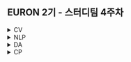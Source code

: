 ## EURON 2기 - 스터디팀 4주차
<details>
<summary>CV</summary>
<div markdown="1">       
  
  <br />
  
  | 주차 | 내용             | 발표자                               | 발표자료 |
| ---- | ---------------- | ------------------------------------ | -------- |
| 4    | cs231n 4주차     | 하수민, 구미진                       | [📚]()    |


## **Assignment**

### **📍 4주차 예습과제 (~3/28)**

1️⃣ CS231N 4강을 수강하고, 요약 및 정리한 내용을 깃허브에 업로드  
2️⃣ (선택) 질문 사항이나 공유하고 싶은 내용 `Ewha-Euron/2022-1-Euron-CV` issue에 추가

**예습과제 제출 방법**

> 해당 파일을 master branch에 업로드하신 후 해당 master branch에서 pull request 를 진행해주세요.
> 

  
### **📍 3주차 복습과제 (~3/28)**

- [https://cs231n.github.io/assignments2021/assignment1/](https://cs231n.github.io/assignments2021/assignment1/)의 `Q2: Training a Support Vector Machine` 을 완료해주세요.
    
    1️⃣ `softmax.ipynb` 을 완료하신 후, `.py` 파일로 변환해서 제출해주세요. (모든 cell을 하나의 py 파일에 합쳐주세요)
    - 파일명: `main_softmax.py` 
  
    2️⃣ `softmax.py` 을 제출해주세요.
    

**복습과제 제출 방법**

> 해당 파일을 Week_4 branch에 업로드하신 후 해당 Week_4 branch에서 pull request 를 진행해주세요.
> 

## **Due**

- 4주차 예습과제
    - **3월 28일**까지 제출합니다.
- 3주차 복습과제
    - **3월 28일**까지 제출합니다.


## Extra-Credit

* https://github.com/deeplearningzerotoall

  * `lab-08` ~ `lab-09` 을 진행해주세요.
  
</div>
</details>

<details>
<summary>NLP</summary>
<div markdown="1">       


| 주차 | 내용             | 발표자                               | 발표자료 |
| ---- | ---------------- | ------------------------------------ | -------- |
| 4    | cs224n 4주차     | 황채원, 김나현                   | [📚]()    |

## Assignment
  
### 📍 예습과제(~3/28)
  
1️⃣ CS224N 4강을 수강하고, 요약 및 정리한 내용을 깃허브에 업로드

2️⃣ (선택) 질문 사항이나 공유하고 싶은 내용 깃허브 issue에 추가
- 과제 제출 방법
    - 레포: (origin) Ewha-Euron/2022-1-Euron-NLP
    - issue 추가
        - 제목: [4주차] 질문 있습니다/~ 내용 공유합니다.
        - label:
            - 강의 내용 중 이해가 잘 되지 않는 부분 `question`
            - 강의에는 없지만 추가로 궁금한 사항 `question`
            - 강의에는 없지만 추가로 공유하고 싶은 내용 `share`

### 예습과제 제출 방법
  
> 해당 파일을 `master` branch에 업로드하신 후 해당 `master`  branch에서  `pull request` 를 진행해주세요.
  
- 과제 제출 방법
    - 레포: (origin) username/2022-1-Euron-Study-Assignments
    - 브랜치: `master`
    - 해당 주차 브랜치에 과제 업로드하고 Pull Request, 이때 label은 `` , `예습과제`
  
### 📍 복습과제(~3/28)

1️⃣  CS224N Assignment2 문제 Q. 2(a) 풀어서 제출 
  
  - [CS224N 2019 Assignment2 문제](https://web.stanford.edu/class/archive/cs/cs224n/cs224n.1194/assignments/a2.pdf)
  - [CS224N 2019 Assignment2 코드](https://web.stanford.edu/class/archive/cs/cs224n/cs224n.1194/assignments/a2.zip) 

  
### 복습과제 제출 방법
  
> 해당 파일을 `Week_4` branch에 업로드하신 후 해당 `Week_4`  branch에서  `pull request` 를 진행해주세요.
  
- 과제 제출 방법
    - 레포: (origin) username/2022-1-Euron-Study-Assignments
    - 브랜치: `Week_4`
    - 해당 주차 브랜치에 과제 업로드하고 Pull Request, 이때 label은 `NLP` , `복습과제`
  

## Due
  
📍 **3월 28일**까지 제출합니다.

</div>
</details>


<details>
<summary>DA</summary>
<div markdown="1">       

<br />  
  
| 주차 | 내용         | 발표자                       | 발표자료 |
| ---- | ------------ | ---------------------------- | -------- |
| 4    | 필사 | 박보영, 손소현, 오수진 | [📚]()    |


## **Assignment**

### **📍 예습과제 (~3/28)**

1️⃣ 파이썬 머신러닝 완벽 가이드 08, 09 분류 실습 파트를 필사하여 주피터나 구글 코랩으로 실행한 실습 코드들을 ipynb 형식으로 정리
  
  - 카톡방에 공유된 노트 필사 방법 참고 

  
**예습과제 제출 방법**

> 해당 파일을 `master` branch에 업로드하신 후 해당 `master` branch에서 pull request 를 진행해주세요.
>
  
- 과제 제출 방법
    - 레포: (origin) username/2022-1-Euron-Study-Assignments
    - 브랜치: `master`
    - 해당 주차 브랜치에 과제 업로드하고 Pull Request, 이때 label은 `DA` , `예습과제`
  
  
### **📍 복습과제 (~3/28)**
  
1️⃣ [캐글 심장병 발병 예측 노트북](https://www.kaggle.com/code/kaanboke/beginner-friendly-catboost-with-optuna)을 주피터나 구글 코랩으로 실행한 실습 코드들을 ipynb 형식으로 정리

- DA 레포지토리 Week4 브랜치에 올라온 복습과제 ipynb 파일을 완료하신 후 깃허브에 올려주세요.

**복습과제 제출 방법**

> 해당 파일을 Assignment 레포지토리 `Week_4` branch에 업로드하신 후 해당 `Week_4` branch에서 pull request를 진행해주세요.
> 


  
### Due 
  
* Preview
  - **3월 28일**까지 제출합니다.
  
* Review
  - **3월 28일**까지 제출합니다.
  

</div>
</details>



<details>
<summary>CP</summary>
<div markdown="1">       

<br />  
  
| 주차 | 내용         | 발표자                       | 발표자료 |
| ---- | ------------ | ---------------------------- | -------- |
| 4    | Recommendation system : [KNOW기반 직업 추천 알고리즘 경진대회](https://dacon.io/competitions/official/235865/overview/description) |김희숙, 이지호, 이수연 | [📚]()    |

💥 week4 에서는 Tabnet (딥러닝을 이용한 추천시스템 구현) 에 대해서 다룹니다.
  
## Assignment
### 📍 예습과제 (~3/31)

- 3월 31일 목요일 23:59 분까지
  
⭐ 해당 대회의 데이터셋은 2017~2020년도의 직업 관련 설문조사 tabular data로 1등 코드의 난이도가 상당히 어렵습니다. 따라서 py 파일의 직접적인 필사보단, 'tabnet' 모델링에 대해 이해해보는 방식으로 이번주차 예습과제를 진행해주시면 좋을 것같습니다. 노션을 활용하여 코드필사 + 내용정리를 하시는걸 권장드립니다 😊
  
  1. [데이터셋 확인 및 대회 목적 참고 영상](https://www.youtube.com/watch?v=EJkOe9CKkVA)  👉 데이터셋 파악  
  
  2. [baselinecode](https://dacon.io/competitions/official/235865/codeshare/3802?page=1&dtype=recent) 👉 대회의 목적 파악 
  
  3. [1등 깃허브 링크](https://github.com/affjljoo3581/Job-Recommend-Competition) 👉 src 파일의 lightning.py , modeling.py 필사 추천! + 아래의 모델 로직을 함께 이해해보기
  ![1](https://s3.us-west-2.amazonaws.com/secure.notion-static.com/8c32fe3d-ff74-4a5f-b906-b007bd723baa/Untitled.png?X-Amz-Algorithm=AWS4-HMAC-SHA256&X-Amz-Content-Sha256=UNSIGNED-PAYLOAD&X-Amz-Credential=AKIAT73L2G45EIPT3X45%2F20220324%2Fus-west-2%2Fs3%2Faws4_request&X-Amz-Date=20220324T030738Z&X-Amz-Expires=86400&X-Amz-Signature=f1733553560330473bf3c88fe9d8cbf3ea43be6c2c764e4b9b2d2717e1c33042&X-Amz-SignedHeaders=host&response-content-disposition=filename%20%3D%22Untitled.png%22&x-id=GetObject) 
  
  4. Tabnet(정형 데이터를 위한 딥러닝 모델) 공부할 수 있는 링크 
  
  * [구글 공식 구현 코드](https://github.com/google-research/google-research/blob/master/tabnet/tabnet_model.py)
  
  * 논문 리뷰 블로그 
    - https://lv99.tistory.com/83
    - https://wsshin.tistory.com/5
    - https://housekdk.gitbook.io/ml/ml/tabular/tabnet-overview
    - https://velog.io/@jkl133/TabNet-Gradient-Boosting%EC%9D%98-%EC%A2%85%EB%A7%90
    - https://themore-dont-know.tistory.com/2
  
  * tabnet code example  👉 tabnet 구현 코드 부분만 필사해보셔도 좋을 것 같습니다. 
    - https://dacon.io/codeshare/2515
    - https://dacon.io/codeshare/3837?dtype=recent](https://dacon.io/codeshare/3837?dtype=recent
    - https://www.kaggle.com/code/datafan07/optiver-volatility-predictions-using-tabnet
    - https://www.kaggle.com/code/chumajin/optiver-realized-tabnet-baseline#1.-TabNet
  
</div>
</details>

